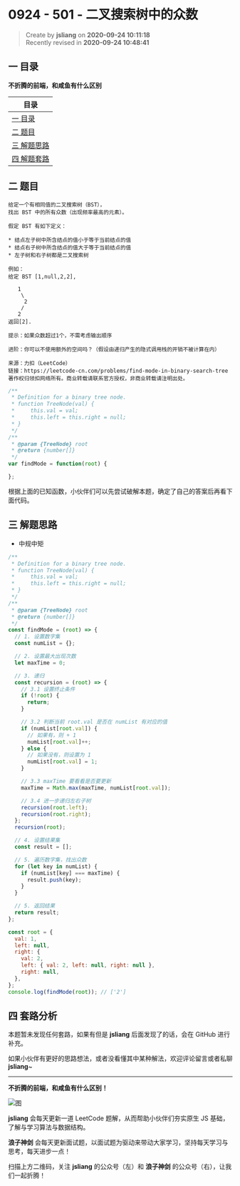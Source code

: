 0924 - 501 - 二叉搜索树中的众数
===

> Create by **jsliang** on **2020-09-24 10:11:18**  
> Recently revised in **2020-09-24 10:48:41**

## 一 目录

**不折腾的前端，和咸鱼有什么区别**

| 目录 |
| --- |
| [一 目录](#chapter-one) |
| [二 题目](#chapter-two) |
| [三 解题思路](#chapter-three) |
| [四 解题套路](#chapter-four) |

## 二 题目



```
给定一个有相同值的二叉搜索树（BST），
找出 BST 中的所有众数（出现频率最高的元素）。

假定 BST 有如下定义：

* 结点左子树中所含结点的值小于等于当前结点的值
* 结点右子树中所含结点的值大于等于当前结点的值
* 左子树和右子树都是二叉搜索树

例如：
给定 BST [1,null,2,2],

   1
    \
     2
    /
   2
返回[2].

提示：如果众数超过1个，不需考虑输出顺序

进阶：你可以不使用额外的空间吗？（假设由递归产生的隐式调用栈的开销不被计算在内）

来源：力扣（LeetCode）
链接：https://leetcode-cn.com/problems/find-mode-in-binary-search-tree
著作权归领扣网络所有。商业转载请联系官方授权，非商业转载请注明出处。
```

```js
/**
 * Definition for a binary tree node.
 * function TreeNode(val) {
 *     this.val = val;
 *     this.left = this.right = null;
 * }
 */
/**
 * @param {TreeNode} root
 * @return {number[]}
 */
var findMode = function(root) {

};
```

根据上面的已知函数，小伙伴们可以先尝试破解本题，确定了自己的答案后再看下面代码。

## 三 解题思路



* 中规中矩

```js
/**
 * Definition for a binary tree node.
 * function TreeNode(val) {
 *     this.val = val;
 *     this.left = this.right = null;
 * }
 */
/**
 * @param {TreeNode} root
 * @return {number[]}
 */
const findMode = (root) => {
  // 1. 设置数字集
  const numList = {};

  // 2. 设置最大出现次数
  let maxTime = 0;

  // 3. 递归
  const recursion = (root) => {
    // 3.1 设置终止条件
    if (!root) {
      return;
    }

    // 3.2 判断当前 root.val 是否在 numList 有对应的值
    if (numList[root.val]) {
      // 如果有，则 + 1
      numList[root.val]++;
    } else {
      // 如果没有，则设置为 1
      numList[root.val] = 1;
    }

    // 3.3 maxTime 要看看是否要更新
    maxTime = Math.max(maxTime, numList[root.val]);

    // 3.4 进一步递归左右子树
    recursion(root.left);
    recursion(root.right);
  };
  recursion(root);

  // 4. 设置结果集
  const result = [];

  // 5. 遍历数字集，找出众数
  for (let key in numList) {
    if (numList[key] === maxTime) {
      result.push(key);
    }
  }

  // 5. 返回结果
  return result;
};

const root = {
  val: 1,
  left: null,
  right: {
    val: 2,
    left: { val: 2, left: null, right: null },
    right: null,
  },
};
console.log(findMode(root)); // ['2']
```

## 四 套路分析



本题暂未发现任何套路，如果有但是 **jsliang** 后面发现了的话，会在 GitHub 进行补充。

如果小伙伴有更好的思路想法，或者没看懂其中某种解法，欢迎评论留言或者私聊 **jsliang**~

---

**不折腾的前端，和咸鱼有什么区别！**

![图](https://github.com/LiangJunrong/document-library/blob/master/public-repertory/img/z-index-small.png?raw=true)

**jsliang** 会每天更新一道 LeetCode 题解，从而帮助小伙伴们夯实原生 JS 基础，了解与学习算法与数据结构。

**浪子神剑** 会每天更新面试题，以面试题为驱动来带动大家学习，坚持每天学习与思考，每天进步一点！

扫描上方二维码，关注 **jsliang** 的公众号（左）和 **浪子神剑** 的公众号（右），让我们一起折腾！

